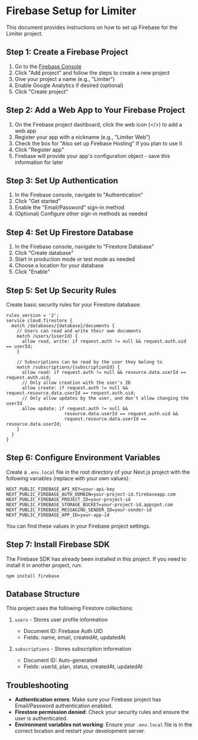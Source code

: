 # Firebase Setup for Limiter

This document provides instructions on how to set up Firebase for the Limiter project.

## Step 1: Create a Firebase Project

1. Go to the [Firebase Console](https://console.firebase.google.com/)
2. Click "Add project" and follow the steps to create a new project
3. Give your project a name (e.g., "Limiter")
4. Enable Google Analytics if desired (optional)
5. Click "Create project"

## Step 2: Add a Web App to Your Firebase Project

1. On the Firebase project dashboard, click the web icon (</>) to add a web app
2. Register your app with a nickname (e.g., "Limiter Web")
3. Check the box for "Also set up Firebase Hosting" if you plan to use it
4. Click "Register app"
5. Firebase will provide your app's configuration object - save this information for later

## Step 3: Set Up Authentication

1. In the Firebase console, navigate to "Authentication"
2. Click "Get started"
3. Enable the "Email/Password" sign-in method
4. (Optional) Configure other sign-in methods as needed

## Step 4: Set Up Firestore Database

1. In the Firebase console, navigate to "Firestore Database"
2. Click "Create database"
3. Start in production mode or test mode as needed
4. Choose a location for your database
5. Click "Enable"

## Step 5: Set Up Security Rules

Create basic security rules for your Firestore database:

```
rules_version = '2';
service cloud.firestore {
  match /databases/{database}/documents {
    // Users can read and write their own documents
    match /users/{userId} {
      allow read, write: if request.auth != null && request.auth.uid == userId;
    }
    
    // Subscriptions can be read by the user they belong to
    match /subscriptions/{subscriptionId} {
      allow read: if request.auth != null && resource.data.userId == request.auth.uid;
      // Only allow creation with the user's ID
      allow create: if request.auth != null && request.resource.data.userId == request.auth.uid;
      // Only allow updates by the user, and don't allow changing the userId
      allow update: if request.auth != null && 
                      resource.data.userId == request.auth.uid &&
                      request.resource.data.userId == resource.data.userId;
    }
  }
}
```

## Step 6: Configure Environment Variables

Create a `.env.local` file in the root directory of your Next.js project with the following variables (replace with your own values):

```
NEXT_PUBLIC_FIREBASE_API_KEY=your-api-key
NEXT_PUBLIC_FIREBASE_AUTH_DOMAIN=your-project-id.firebaseapp.com
NEXT_PUBLIC_FIREBASE_PROJECT_ID=your-project-id
NEXT_PUBLIC_FIREBASE_STORAGE_BUCKET=your-project-id.appspot.com
NEXT_PUBLIC_FIREBASE_MESSAGING_SENDER_ID=your-sender-id
NEXT_PUBLIC_FIREBASE_APP_ID=your-app-id
```

You can find these values in your Firebase project settings.

## Step 7: Install Firebase SDK

The Firebase SDK has already been installed in this project. If you need to install it in another project, run:

```
npm install firebase
```

## Database Structure

This project uses the following Firestore collections:

1. `users` - Stores user profile information
   - Document ID: Firebase Auth UID
   - Fields: name, email, createdAt, updatedAt

2. `subscriptions` - Stores subscription information
   - Document ID: Auto-generated
   - Fields: userId, plan, status, createdAt, updatedAt

## Troubleshooting

- **Authentication errors**: Make sure your Firebase project has Email/Password authentication enabled.
- **Firestore permission denied**: Check your security rules and ensure the user is authenticated.
- **Environment variables not working**: Ensure your `.env.local` file is in the correct location and restart your development server. 